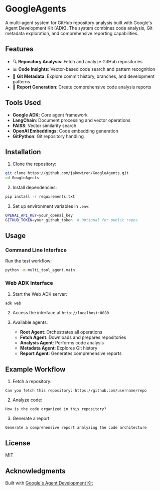 # GoogleAgents

A multi-agent system for GitHub repository analysis built with Google's Agent Development Kit (ADK). The system combines code analysis, Git metadata exploration, and comprehensive reporting capabilities.

## Features

- 🔍 **Repository Analysis**: Fetch and analyze GitHub repositories
- 📊 **Code Insights**: Vector-based code search and pattern recognition
- 🌳 **Git Metadata**: Explore commit history, branches, and development patterns
- 📝 **Report Generation**: Create comprehensive code analysis reports

## Tools Used

- **Google ADK**: Core agent framework
- **LangChain**: Document processing and vector operations
- **FAISS**: Vector similarity search
- **OpenAI Embeddings**: Code embedding generation
- **GitPython**: Git repository handling

## Installation

1. Clone the repository:
```bash
git clone https://github.com/jakowiren/GoogleAgents.git
cd GoogleAgents
```

2. Install dependencies:
```bash
pip install -r requirements.txt
```

3. Set up environment variables in `.env`:
```bash
OPENAI_API_KEY=your_openai_key
GITHUB_TOKEN=your_github_token  # Optional for public repos
```

## Usage

### Command Line Interface

Run the test workflow:
```bash
python -m multi_tool_agent.main
```

### Web ADK Interface

1. Start the Web ADK server:
```bash
adk web
```

2. Access the interface at `http://localhost:8080`

3. Available agents:
   - **Root Agent**: Orchestrates all operations
   - **Fetch Agent**: Downloads and prepares repositories
   - **Analysis Agent**: Performs code analysis
   - **Metadata Agent**: Explores Git history
   - **Report Agent**: Generates comprehensive reports

## Example Workflow

1. Fetch a repository:
```
Can you fetch this repository: https://github.com/username/repo
```

2. Analyze code:
```
How is the code organized in this repository?
```

3. Generate a report:
```
Generate a comprehensive report analyzing the code architecture
```

## License

MIT

## Acknowledgments

Built with [Google's Agent Development Kit](https://google.github.io/adk-docs/)